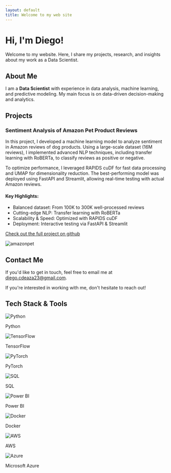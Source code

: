 ```yaml
---
layout: default
title: Welcome to my web site
---
```


# Hi, I'm Diego!  

Welcome to my website. Here, I share my projects, research, and insights about my work as a Data Scientist.  

## About Me  

I am a **Data Scientist** with experience in data analysis, machine learning, and predictive modeling. My main focus is on data-driven decision-making and analytics.  

## Projects  

### Sentiment Analysis of Amazon Pet Product Reviews
In this project, I developed a machine learning model to analyze sentiment in Amazon reviews of dog products. Using a large-scale dataset (16M reviews), I implemented advanced NLP techniques, including transfer learning with RoBERTa, to classify reviews as positive or negative.

To optimize performance, I leveraged RAPIDS cuDF for fast data processing and UMAP for dimensionality reduction. The best-performing model was deployed using FastAPI and Streamlit, allowing real-time testing with actual Amazon reviews.

#### Key Highlights:
- Balanced dataset: From 100K to 300K well-processed reviews
- Cutting-edge NLP: Transfer learning with RoBERTa
- Scalability & Speed: Optimized with RAPIDS cuDF
- Deployment: Interactive testing via FastAPI & Streamlit

[Check out the full project on github](https://github.com/diegocasasbuenas/sentiment_analysis_ecommerce.git)

![amazonpet](/images/amazonpet.jpg)

## Contact Me  

If you'd like to get in touch, feel free to email me at [diego.cdeaza23@gmail.com](mailto:diego.cdeaza23@gmail.com).  

If you're interested in working with me, don't hesitate to reach out!  




## Tech Stack & Tools

<div class="tech-container">
  <!-- Python -->
  <div class="tech-card">
    <img src="https://cdn.jsdelivr.net/gh/devicons/devicon/icons/python/python-original.svg" alt="Python">
    <p>Python</p>
  </div>
  <!-- TensorFlow -->
  <div class="tech-card">
    <img src="https://cdn.jsdelivr.net/gh/devicons/devicon/icons/tensorflow/tensorflow-original.svg" alt="TensorFlow">
    <p>TensorFlow</p>
  </div>
  <!-- PyTorch -->
  <div class="tech-card">
    <img src="https://cdn.jsdelivr.net/gh/devicons/devicon/icons/pytorch/pytorch-original.svg" alt="PyTorch">
    <p>PyTorch</p>
  </div>
  <!-- SQL -->
  <div class="tech-card">
    <img src="https://cdn.jsdelivr.net/gh/devicons/devicon/icons/mysql/mysql-original.svg" alt="SQL">
    <p>SQL</p>
  </div>
  <!-- Power BI -->
  <div class="tech-card">
    <img src="https://www.vectorlogo.zone/logos/microsoft_powerbi/microsoft_powerbi-icon.svg" alt="Power BI">
    <p>Power BI</p>
  </div>
  <!-- Docker -->
  <div class="tech-card">
    <img src="https://cdn.jsdelivr.net/gh/devicons/devicon/icons/docker/docker-original.svg" alt="Docker">
    <p>Docker</p>
  </div>
  <!-- AWS -->
  <div class="tech-card">
    <img src="https://cdn.jsdelivr.net/gh/devicons/devicon/icons/amazonwebservices/amazonwebservices-original-wordmark.svg" alt="AWS">
    <p>AWS</p>
  </div>
  <!-- Azure -->
  <div class="tech-card">
    <img src="https://cdn.jsdelivr.net/gh/devicons/devicon/icons/azure/azure-original.svg" alt="Azure">
    <p>Microsoft Azure</p>
  </div>
</div>
